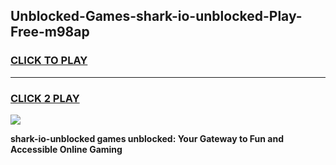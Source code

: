 
## Unblocked-Games-shark-io-unblocked-Play-Free-m98ap
<h3>
<a href="https://premium76.site?title=shark-io-unblocked&ref=18A1">CLICK TO PLAY</a></h3>
<hr>

<h3>
<a href="https://premium76.site?title=shark-io-unblocked&ref=18A1">CLICK 2 PLAY</a>
  
</h3>

<a href="https://premium76.site?title=shark-io-unblocked&ref=18A1"><img src="https://clearcache.store/games.png"></a>


**shark-io-unblocked games unblocked: Your Gateway to Fun and Accessible Online Gaming**
